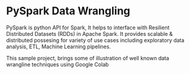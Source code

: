 # PySpark Data Wrangling

PySpark is python API for Spark, It helps to interface with Resilient Distributed Datasets (RDDs) in Apache Spark.  It provides 
scalable & distributed possesing for variety of use cases including exploratory data analysis, ETL, Machine Learning  pipelines.

This sample project, brings some of illustration of well known data wrangline techniques using Google Colab 
